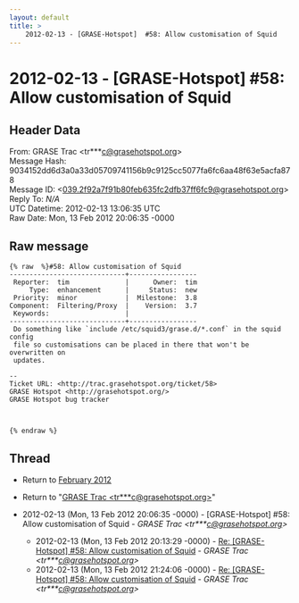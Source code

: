 ```yaml
---
layout: default
title: >
    2012-02-13 - [GRASE-Hotspot]  #58: Allow customisation of Squid
---
```


# 2012-02-13 - [GRASE-Hotspot]  #58: Allow customisation of Squid

## Header Data

From: GRASE Trac \<tr***c@grasehotspot.org\><br>
Message Hash: 9034152dd6d3a0a33d05709741156b9c9125cc5077fa6fc6aa48f63e5acfa878<br>
Message ID: \<039.2f92a7f91b80feb635fc2dfb37ff6fc9@grasehotspot.org\><br>
Reply To: _N/A_<br>
UTC Datetime: 2012-02-13 13:06:35 UTC<br>
Raw Date: Mon, 13 Feb 2012 20:06:35 -0000<br>

## Raw message

```
{% raw  %}#58: Allow customisation of Squid
-----------------------------+-----------------
 Reporter:  tim              |      Owner:  tim
     Type:  enhancement      |     Status:  new
 Priority:  minor            |  Milestone:  3.8
Component:  Filtering/Proxy  |    Version:  3.7
 Keywords:                   |
-----------------------------+-----------------
 Do something like `include /etc/squid3/grase.d/*.conf` in the squid config
 file so customisations can be placed in there that won't be overwritten on
 updates.

-- 
Ticket URL: <http://trac.grasehotspot.org/ticket/58>
GRASE Hotspot <http://grasehotspot.org/>
GRASE Hotspot bug tracker



{% endraw %}
```

## Thread

+ Return to [February 2012](/archive/2012/02)

+ Return to "[GRASE Trac <tr***c<span>@</span>grasehotspot.org>](/authors/tr___c_at_grasehotspot_org)"

+ 2012-02-13 (Mon, 13 Feb 2012 20:06:35 -0000) - [GRASE-Hotspot]  #58: Allow customisation of Squid - _GRASE Trac \<tr***c@grasehotspot.org\>_
  + 2012-02-13 (Mon, 13 Feb 2012 20:13:29 -0000) - [Re: [GRASE-Hotspot] #58: Allow customisation of Squid](/archive/2012/02/d0213df67dbe563f41fa74361f7be33f7d7ee060ace681a1d81c404e3bee6b47) - _GRASE Trac \<tr***c@grasehotspot.org\>_
  + 2012-02-13 (Mon, 13 Feb 2012 21:24:06 -0000) - [Re: [GRASE-Hotspot] #58: Allow customisation of Squid](/archive/2012/02/97f9eb6ae9ef43d6ff87c7ef9c9fa06fe6e097caa841b4e2f880f0d291256ff8) - _GRASE Trac \<tr***c@grasehotspot.org\>_

